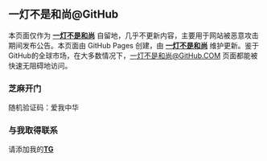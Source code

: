 一灯不是和尚@GitHub
----------

本页面仅作为 [**一灯不是和尚**](https://iyideng.me) 自留地，几乎不更新内容，主要用于网站被恶意攻击期间发布公告。本页面由 GitHub Pages 创建，由 [**一灯不是和尚**](https://iyideng.me) 维护更新。鉴于GitHub的全球市场，在大多数情况下，一灯不是和尚@GitHub.COM 页面都能被快速无阻碍地访问。

### 芝麻开门
随机验证码：爱我中华

### 与我取得联系

请添加我的[**TG**](https://t.me/iyidengMe)
